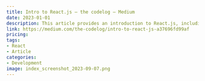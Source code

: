 ```yaml
---
title: Intro to React.js – the codelog – Medium
date: 2023-01-01
description: This article provides an introduction to React.js, including how it works and how to get started with it.
link: https://medium.com/the-codelog/intro-to-react-js-a37696fd99af
pricing: 
tags: 
- React
- Article 
categories: 
- Development
image: index_screenshot_2023-09-07.png
---
```

